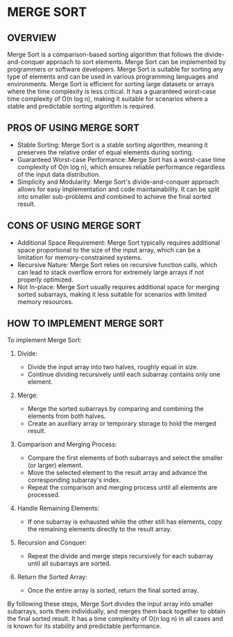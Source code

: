 # MERGE SORT
## OVERVIEW

Merge Sort is a comparison-based sorting algorithm that follows the divide-and-conquer approach to sort elements. Merge Sort can be implemented by programmers or software developers. Merge Sort is suitable for sorting any type of elements and can be used in various programming languages and environments. Merge Sort is efficient for sorting large datasets or arrays where the time complexity is less critical. It has a guaranteed worst-case time complexity of O(n log n), making it suitable for scenarios where a stable and predictable sorting algorithm is required.

## PROS OF USING MERGE SORT
- Stable Sorting: Merge Sort is a stable sorting algorithm, meaning it preserves the relative order of equal elements during sorting.
- Guaranteed Worst-case Performance: Merge Sort has a worst-case time complexity of O(n log n), which ensures reliable performance regardless of the input data distribution.
- Simplicity and Modularity: Merge Sort's divide-and-conquer approach allows for easy implementation and code maintainability. It can be split into smaller sub-problems and combined to achieve the final sorted result.

## CONS OF USING MERGE SORT
- Additional Space Requirement: Merge Sort typically requires additional space proportional to the size of the input array, which can be a limitation for memory-constrained systems.
- Recursive Nature: Merge Sort relies on recursive function calls, which can lead to stack overflow errors for extremely large arrays if not properly optimized.
- Not In-place: Merge Sort usually requires additional space for merging sorted subarrays, making it less suitable for scenarios with limited memory resources.

## HOW TO IMPLEMENT MERGE SORT

To implement Merge Sort:

1. Divide:
   - Divide the input array into two halves, roughly equal in size.
   - Continue dividing recursively until each subarray contains only one element.

2. Merge:
   - Merge the sorted subarrays by comparing and combining the elements from both halves.
   - Create an auxiliary array or temporary storage to hold the merged result.

3. Comparison and Merging Process:
   - Compare the first elements of both subarrays and select the smaller (or larger) element.
   - Move the selected element to the result array and advance the corresponding subarray's index.
   - Repeat the comparison and merging process until all elements are processed.

4. Handle Remaining Elements:
   - If one subarray is exhausted while the other still has elements, copy the remaining elements directly to the result array.

5. Recursion and Conquer:
   - Repeat the divide and merge steps recursively for each subarray until all subarrays are sorted.

6. Return the Sorted Array:
   - Once the entire array is sorted, return the final sorted array.

By following these steps, Merge Sort divides the input array into smaller subarrays, sorts them individually, and merges them back together to obtain the final sorted result. It has a time complexity of O(n log n) in all cases and is known for its stability and predictable performance.
